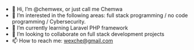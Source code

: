 - 👋 Hi, I’m @chemwex, or just call me Chemwa
- 👀 I’m interested in the following areas: full stack programming / no code programming / Cybersecurity.
- 🌱 I’m currently learning Laravel PHP framework
- 💞️ I’m looking to collaborate on full stack development projects
- 📫 How to reach me: wexche@gmail.com

<!---
chemwex/chemwex is a ✨ special ✨ repository because its `README.md` (this file) appears on your GitHub profile.
You can click the Preview link to take a look at your changes.
--->
